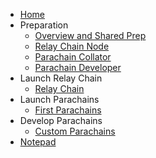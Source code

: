 <!-- docs/_sidebar.md -->

* [Home](/)
* Preparation
  * [Overview and Shared Prep](prep/1-shared.md)
  * [Relay Chain Node](prep/2-relay.md)
  * [Parachain Collator](prep/3-collator.md)
  * [Parachain Developer](prep/4-developer.md)
* Launch Relay Chain
  * [Relay Chain](/2-relay-chain.md)
* Launch Parachains
  * [First Parachains](/3-first-parachains.md)
* Develop Parachains
  * [Custom Parachains](/4-custom-parachains.md)
* [Notepad](5-notes.md)
